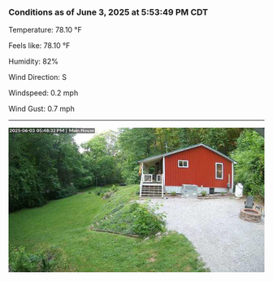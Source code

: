 ### Conditions as of June 3, 2025 at 5:53:49 PM CDT 

Temperature: 78.10 &deg;F

Feels like: 78.10 &deg;F

Humidity: 82%

Wind Direction: S

Windspeed: 0.2 mph

Wind Gust: 0.7 mph

---

<img src="./images/latest.jpeg"/>

